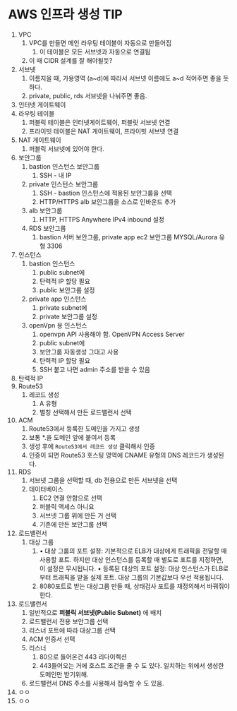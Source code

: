 # AWS 인프라 생성 TIP

1. VPC
   1. VPC를 만들면 메인 라우팅 테이블이 자동으로 만들어짐
      1. 이 테이블은 모든 서브넷과 자동으로 연결됨
   2. 이 때 CIDR 설계를 잘 해야될듯?
2. 서브넷
   1. 이름지을 때, 가용영역 (a~d)에 따라서 서브넷 이름에도 a~d 적어주면 좋을 듯하다.
   2. private, public, rds 서브넷을 나눠주면 좋음.
3. 인터넷 게이트웨이
4. 라우팅 테이블
   1. 퍼블릭 테이블은 인터넷게이트웨이, 퍼블릿 서브넷 연결
   2. 프라이빗 테이블은 NAT 게이트웨이, 프라이빗 서브넷 연결
5. NAT 게이트웨이
   1. 퍼블릭 서브넷에 있어야 한다.
6. 보안그룹
   1. bastion 인스턴스 보안그룹
      1. SSH - 내 IP
   2. private 인스턴스 보안그룹
      1. SSH - bastion 인스턴스에 적용된 보안그룹을 선택
      2. HTTP/HTTPS alb 보안그룹을 소스로 인바운드 추가
   3. alb 보안그룹
      1. HTTP, HTTPS Anywhere IPv4 inbound 설정 
   4. RDS 보안그룹
      1. bastion 서버 보안그룹, private app ec2 보안그룹 MYSQL/Aurora 유형 3306
7. 인스턴스
   1. bastion 인스턴스 
      1. public subnet에
      2. 탄력적 IP 할당 필요
      3. public 보안그룹 설정
   2. private app 인스턴스
      1. private subnet에
      2. private 보안그룹 설정
   3. openVpn 용 인스턴스
      1. openvpn API 사용해야 함. OpenVPN Access Server
      2. public subnet에
      3. 보안그룹 자동생성 그대고 사용
      4. 탄력적 IP 할당 필요
      5. SSH 붙고 나면 admin 주소를 받을 수 있음
8. 탄력적 IP
9.  Route53
    1.  레코드 생성 
        1.  A 유형
        2.  별칭 선택해서 만든 로드밸런서 선택
10. ACM
    1.  Route53에서 등록한 도메인을 가지고 생성
    2.  보통 *.을 도메인 앞에 붙여서 등록
    3.  생성 후에 `Route53에서 레코드 생성` 클릭해서 인증
    4.  인증이 되면 Route53 호스팅 영역에 CNAME 유형의 DNS 레코드가 생성된다.
11. RDS
    1.  서브넷 그룹을 선택할 때, db 전용으로 만든 서브넷을 선택
    2.  데이터베이스 
        1.  EC2 연결 안함으로 선택
        2.  퍼블릭 액세스 아니요
        3.  서브넷 그룹 위에 만든 거 선택
        4. 기존에 만든 보안그룹 선택
12. 로드밸런서
    1.  대상 그룹
        1.	•	대상 그룹의 포트 설정: 기본적으로 ELB가 대상에게 트래픽을 전달할 때 사용할 포트. 하지만 대상 인스턴스를 등록할 때 별도로 포트를 지정하면, 이 설정은 무시됩니다.
	         •	등록된 대상의 포트 설정: 대상 인스턴스가 ELB로부터 트래픽을 받을 실제 포트. 대상 그룹의 기본값보다 우선 적용됩니다.
         2. 8080포트로 받는 대상그룹 만들 때, 상태검사 포트를 재정의해서 바꿔줘야 한다.
   1. 로드밸런서
      1. 일반적으로 **퍼블릭 서브넷(Public Subnet)** 에 배치
      2. 로드밸런서 전용 보안그룹 선택
      3. 리스너 포트에 따라 대상그룹 선택
      4. ACM 인증서 선택
      5. 리스너 
         1. 80으로 들어온건 443 리다이렉션
         2. 443들어오는 거에 호스트 조건을 줄 수 도 있다. 일치하는 위에서 생성한 도메인만 받기위해.
      6. 로드밸런서 DNS 주소를 사용해서 접속할 수 도 있음.
13. ㅇㅇ
14. ㅇㅇ 
